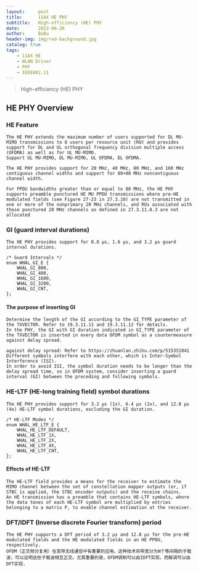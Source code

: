 ```yaml
---
layout:     post
title:      11AX HE PHY
subtitle:   High-efficiency (HE) PHY
date:       2023-06-26
author:     BuBu
header-img: img/red-background.jpg
catalog: true
tags:
    - 11AX HE
    - WLAN Driver
    - PHY
    - IEEE802.11
---
```


>High-efficiency (HE) PHY




## HE PHY Overview

### HE Feature

	The HE PHY extends the maximum number of users supported for DL MU-MIMO transmissions to 8 users per resource unit (RU) and provides support for DL and UL orthogonal frequency division multiple access (OFDMA) as well as for UL MU-MIMO.
	Support UL MU-MIMO, DL MU-MIMO, UL OFDMA, DL OFDMA.
	
	The HE PHY provides support for 20 MHz, 40 MHz, 80 MHz, and 160 MHz contiguous channel widths and support for 80+80 MHz noncontiguous channel width.

	For PPDU bandwidths greater than or equal to 80 MHz, the HE PHY supports preamble punctured HE MU PPDU transmissions where pre-HE modulated fields (see Figure 27-23 in 27.3.10) are not transmitted in one or more of the nonprimary 20 MHz channels, and RUs associated with those punctured 20 MHz channels as defined in 27.3.11.8.3 are not allocated

### GI (guard interval durations)

	The HE PHY provides support for 0.8 µs, 1.6 µs, and 3.2 µs guard interval durations.
	
	/* Guard Intervals */
	enum WHAL_GI_E {
    	WHAL_GI_800,
    	WHAL_GI_400,
    	WHAL_GI_1600,
    	WHAL_GI_3200,
    	WHAL_GI_CNT,
	};
	
#### The purpose of inserting GI

	Determine the length of the GI according to the GI_TYPE parameter of the TXVECTOR. Refer to 19.3.11.11 and 19.3.11.12 for details.
	In the PHY, the GI with GI duration indicated in GI_TYPE parameter of the TXVECTOR is inserted in every data OFDM symbol as a countermeasure against delay spread.

	against delay spread: Refer to https://zhuanlan.zhihu.com/p/515351041
	Different symbols interfere with each other, which is Inter-Symbol Interference (ISI).
	In order to avoid ISI, the symbol duration needs to be longer than the delay spread time, so in OFDM system, consider inserting a guard interval (GI) between the preceding and following symbols.


### HE-LTF (HE-long training field) symbol durations

	The HE PHY provides support for 3.2 µs (1x), 6.4 µs (2x), and 12.8 µs (4x) HE-LTF symbol durations, excluding the GI duration.

	/* HE-LTF Modes */
	enum WHAL_HE_LTF_E {
    	WHAL_HE_LTF_DEFAULT,
    	WHAL_HE_LTF_1X,
    	WHAL_HE_LTF_2X,
    	WHAL_HE_LTF_4X,
    	WHAL_HE_LTF_CNT,
	};

#### Effects of HE-LTF

	The HE-LTF field provides a means for the receiver to estimate the MIMO channel between the set of constellation mapper outputs (or, if STBC is applied, the STBC encoder outputs) and the receive chains.
	An HE transmission has a preamble that contains HE-LTF symbols, where the data tones of each HE-LTF symbol are multiplied by entries belonging to a matrix P, to enable channel estimation at the receiver. 

### DFT/IDFT (Inverse discrete Fourier transform) period
	
	The HE PHY supports a DFT period of 3.2 µs and 12.8 µs for the pre-HE modulated fields and the HE modulated fields in an HE PPDU, respectively. 
	OFDM（正交频分复用）在宽带无线通信中有重要的应用。这种技术将带宽分为N个等间隔的子载波，可以证明这些子载波相互正交。尤其重要的是，OFDM调制可以由IDFT实现，而解调可以由DFT实现.